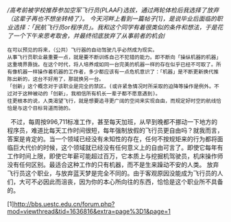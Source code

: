 */高考前被学校推荐参加空军飞行员(PLAAF)选拔，通过两轮体检后我选择了放弃（这辈子再也不想坐转椅了）。
今天河畔上看到一篇帖子[1]，是说毕业后面临的职业选择：「民航飞行员or程序员」。我和这个同学有着很类似的条件和想法，于是花了一个下午来思考取舍，并最终彻底放弃了从事前者的机会*/

    在可以预见的将来，（公共）飞行器的自动驾驶几乎必然成为现实。
    从事飞行员职业最重要一点，就是要不断训练自己不犯错的能力。即不断向「操纵机器的机器」这重境界靠拢。在这个时代，将人培养成如同一台完美的机器一样的存在似乎已经不可取了。所有像机器一样操作着机器的工作者，多少都应该有一点危机意识了：「机器」是不断更新换代推陈出新的，这台不好用了，那就换另一台。
    「创新」这个概念对于该职业是完全的禁区。(或许紧急情况时所采取的迫降等操作是例外。不过对于这种被动的「创新」，我相信所有机长一辈子都不愿意遇到)。
    往更根本的说，人类渴望飞行，就是想要追寻更广阔的空间来实现自由，而规定好时空的航线恰恰是与这个目标背道而驰的。
    不过，每周按996,711标准工作，甚至每天加班，从早到晚都不挪动一下地方的程序员，难道比每天工作时间很短，每年强制放假的飞行员更自由吗？就我而言，答案是肯定的。当一个领域已经没有未知性的存在，任何不按规矩来的行为都将面临巨大代价的时候，这个领域就已经没有任何意义上的自由可言了。即使它每年有工作时间上限，即使它年薪可能超过百万，它本质上与挖掘机驾驶员，机床操作师没有任何区别。最适合这种工作的只有机器，而不是生来躁动不安的人类。
    放弃飞行员这个职业，与放弃蓝天梦是完全不同的。由于客观原因没能成为飞行员的人们，大可不必因此而沮丧，因为你的本心所向往的东西，恰恰是这个职业所不具备的。

[1]http://bbs.uestc.edu.cn/forum.php?mod=viewthread&tid=1636816&extra=page%3D1&page=1


